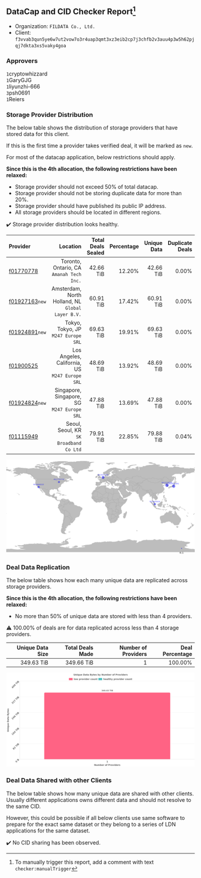 ## DataCap and CID Checker Report[^1]
 - Organization: `FILDATA Co., Ltd.`
 - Client: `f3vvab3qun5ye6w7ut2vow7o3r4uap3qmt3xz3eib2cp7j3chfb2v3auu4p3w5h62pjqj7dkta3xs5vaky4goa`
### Approvers
`1`cryptowhizzard<br/>`1`GaryGJG<br/>`1`liyunzhi-666<br/>`3`psh0691<br/>`1`Reiers

### Storage Provider Distribution
The below table shows the distribution of storage providers that have stored data for this client.

If this is the first time a provider takes verified deal, it will be marked as `new`.

For most of the datacap application, below restrictions should apply.

**Since this is the 4th allocation, the following restrictions have been relaxed:**
 - Storage provider should not exceed 50% of total datacap.
 - Storage provider should not be storing duplicate data for more than 20%.
 - Storage provider should have published its public IP address.
 - All storage providers should be located in different regions.

✔️ Storage provider distribution looks healthy.

| Provider                                                    |                                             Location | Total Deals Sealed | Percentage | Unique Data | Duplicate Deals |
| :---------------------------------------------------------- | ---------------------------------------------------: | -----------------: | ---------: | ----------: | --------------: |
| [f01770778](https://filfox.info/en/address/f01770778)       |          Toronto, Ontario, CA<br/>`Amanah Tech Inc.` |          42.66 TiB |     12.20% |   42.66 TiB |           0.00% |
| [f01927163](https://filfox.info/en/address/f01927163)`new`  | Amsterdam, North Holland, NL<br/>`Global Layer B.V.` |          60.91 TiB |     17.42% |   60.91 TiB |           0.00% |
| [f01924891](https://filfox.info/en/address/f01924891)`new`  |               Tokyo, Tokyo, JP<br/>`M247 Europe SRL` |          69.63 TiB |     19.91% |   69.63 TiB |           0.00% |
| [f01900525](https://filfox.info/en/address/f01900525)       |    Los Angeles, California, US<br/>`M247 Europe SRL` |          48.69 TiB |     13.92% |   48.69 TiB |           0.00% |
| [f01924824](https://filfox.info/en/address/f01924824)`new`  |       Singapore, Singapore, SG<br/>`M247 Europe SRL` |          47.88 TiB |     13.69% |   47.88 TiB |           0.00% |
| [f01115949](https://filfox.info/en/address/f01115949)       |           Seoul, Seoul, KR<br/>`SK Broadband Co Ltd` |          79.91 TiB |     22.85% |   79.88 TiB |           0.04% |

![Provider Distribution](https://raw.githubusercontent.com/data-preservation-programs/filplus-checker-assets/main/filecoin-project/filecoin-plus-large-datasets/issues/311/1675231790771.png)
### Deal Data Replication
The below table shows how each many unique data are replicated across storage providers.

**Since this is the 4th allocation, the following restrictions have been relaxed:**
- No more than 50% of unique data are stored with less than 4 providers.

⚠️ 100.00% of deals are for data replicated across less than 4 storage providers.

| Unique Data Size | Total Deals Made | Number of Providers | Deal Percentage |
| ---------------: | ---------------: | ------------------: | --------------: |
|       349.63 TiB |       349.66 TiB |                   1 |         100.00% |

![Replication Distribution](https://raw.githubusercontent.com/data-preservation-programs/filplus-checker-assets/main/filecoin-project/filecoin-plus-large-datasets/issues/311/1675231791672.png)
### Deal Data Shared with other Clients
The below table shows how many unique data are shared with other clients.
Usually different applications owns different data and should not resolve to the same CID.

However, this could be possible if all below clients use same software to prepare for the exact same dataset or they belong to a series of LDN applications for the same dataset.

✔️ No CID sharing has been observed.

[^1]: To manually trigger this report, add a comment with text `checker:manualTrigger`
